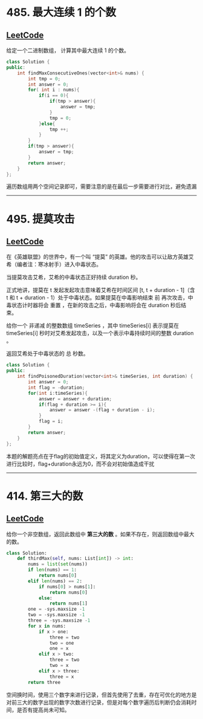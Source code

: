 # 485. 最大连续 1 的个数

## [LeetCode](https://leetcode-cn.com/problems/max-consecutive-ones/)

给定一个二进制数组， 计算其中最大连续 1 的个数。

```c++
class Solution {
public:
    int findMaxConsecutiveOnes(vector<int>& nums) {
        int tmp = 0;
        int answer = 0;
        for( int i : nums){
            if(i == 0){
                if(tmp > answer){
                    answer = tmp;
                }
                tmp = 0;
            }else{
                tmp ++;
            }
        }
        if(tmp > answer){
            answer = tmp;
        }
        return answer;
    }
};
```

遍历数组用两个空间记录即可，需要注意的是在最后一步需要进行对比，避免遗漏

---

# 495. 提莫攻击

## [LeetCode](https://leetcode-cn.com/problems/teemo-attacking/)

在《英雄联盟》的世界中，有一个叫 “提莫” 的英雄。他的攻击可以让敌方英雄艾希（编者注：寒冰射手）进入中毒状态。

当提莫攻击艾希，艾希的中毒状态正好持续 duration 秒。

正式地讲，提莫在 t 发起发起攻击意味着艾希在时间区间 [t, t + duration - 1]（含 t 和 t + duration - 1）处于中毒状态。如果提莫在中毒影响结束 前 再次攻击，中毒状态计时器将会 重置 ，在新的攻击之后，中毒影响将会在 duration 秒后结束。

给你一个 非递减 的整数数组 timeSeries ，其中 timeSeries[i] 表示提莫在 timeSeries[i] 秒时对艾希发起攻击，以及一个表示中毒持续时间的整数 duration 。

返回艾希处于中毒状态的 总 秒数。

```c++
class Solution {
public:
    int findPoisonedDuration(vector<int>& timeSeries, int duration) {
        int answer = 0;
        int flag = -duration;
        for(int i:timeSeries){
            answer = answer + duration;
            if(flag + duration >= i){
                answer = answer -(flag + duration - i);
            }
            flag = i;
        }
        return answer;
    }
};
```

本题的解题亮点在于flag的初始值定义，将其定义为duration，可以使得在第一次进行比较时，flag+duration永远为0，而不会对初始值造成干扰

---

# 414. 第三大的数

## [LeetCode](https://leetcode-cn.com/problems/third-maximum-number/)

给你一个非空数组，返回此数组中 **第三大的数** 。如果不存在，则返回数组中最大的数。

```python
class Solution:
    def thirdMax(self, nums: List[int]) -> int:
        nums = list(set(nums))
        if len(nums) == 1:
            return nums[0]
        elif len(nums) == 2:
            if nums[0] > nums[1]:
                return nums[0]
            else:
                return nums[1]
        one = -sys.maxsize -1
        two = -sys.maxsize -1
        three = -sys.maxsize -1
        for x in nums:
            if x > one:
                three = two
                two = one
                one = x
            elif x > two:
                three = two
                two = x
            elif x > three:
                three = x
        return three

```

空间换时间，使用三个数字来进行记录，但首先使用了去重，存在可优化的地方是对前三大的数字出现的数字次数进行记录，但是对每个数字遍历后判断仍会消耗时间，是否有提高尚未可知。
